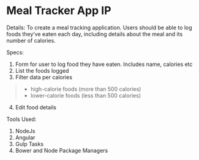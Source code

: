 # Meal Tracker App IP

Details: 
To create a meal tracking application. Users should be able to log foods they’ve eaten each day, including details about the meal and its number of calories. 

Specs:
1. Form for user to log food they have eaten. Includes name, calories etc
2. List the foods logged
3. Filter data per calories
> * high-calorie foods (more than 500 calories)
> * lower-calorie foods (less than 500 calories)
4. Edit food details

Tools Used:
1. NodeJs
2. Angular
3. Gulp Tasks
4. Bower and Node Package Managers 